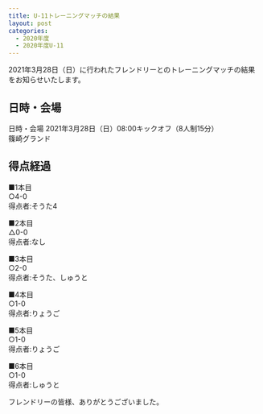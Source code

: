 ```yaml
---
title: U-11トレーニングマッチの結果
layout: post
categories:
  - 2020年度
  - 2020年度U-11
---
```


2021年3月28日（日）に行われたフレンドリーとのトレーニングマッチの結果をお知らせいたします。
## 日時・会場

日時・会場
2021年3月28日（日）08:00キックオフ（8人制15分）<br>
篠崎グランド

## 得点経過

■1本目<br>
○4-0<br>
得点者:そうた4

■2本目<br>
△0-0<br>
得点者:なし

■3本目<br>
○2-0<br>
得点者:そうた、しゅうと

■4本目<br>
○1-0<br>
得点者:りょうご

■5本目<br>
○1-0<br>
得点者:りょうご

■6本目<br>
○1-0<br>
得点者:しゅうと






フレンドリーの皆様、ありがとうございました。
